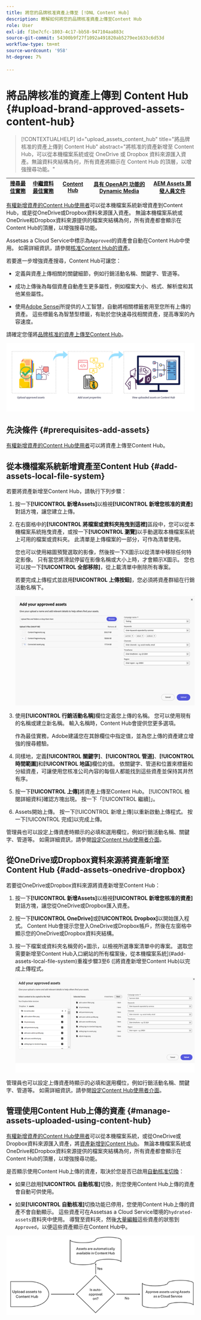 ```yaml
---
title: 將您的品牌核准資產上傳至 [!DNL Content Hub]
description: 瞭解如何將您的品牌核准資產上傳至Content Hub
role: User
exl-id: f1be7cfc-1803-4c17-bb58-947104aa883c
source-git-commit: 54300b9f27f1092a491820ab5279ee1633c6d53d
workflow-type: tm+mt
source-wordcount: '958'
ht-degree: 7%

---
```


# 將品牌核准的資產上傳到 Content Hub {#upload-brand-approved-assets-content-hub}

>[!CONTEXTUALHELP]
>id="upload_assets_content_hub"
>title="將品牌核准的資產上傳到 Content Hub"
>abstract="將核准的資產新增至 Content Hub，可以從本機檔案系統或從 OneDrive 或 Dropbox 資料來源匯入資產。無論資料夾結構為何，所有資產將顯示在 Content Hub 的頂層，以增強搜尋功能。"

| [搜尋最佳實務](/help/assets/search-best-practices.md) | [中繼資料最佳實務](/help/assets/metadata-best-practices.md) | [Content Hub](/help/assets/product-overview.md) | [具有 OpenAPI 功能的 Dynamic Media](/help/assets/dynamic-media-open-apis-overview.md) | [AEM Assets 開發人員文件](https://developer.adobe.com/experience-cloud/experience-manager-apis/) |
| ------------- | --------------------------- |---------|----|-----|

[有權新增資產的Content Hub使用者](/help/assets/deploy-content-hub.md#onboard-content-hub-users-add-assets)可以從本機檔案系統新增資產到Content Hub，或是從OneDrive或Dropbox資料來源匯入資產。 無論本機檔案系統或OneDrive和Dropbox資料來源提供的檔案夾結構為何，所有資產都會顯示在Content Hub的頂層，以增強搜尋功能。

Assetsas a Cloud Service中標示為`Approved`的資產會自動在Content Hub中使用。 如需詳細資訊，請參閱[核准Content Hub的資產](/help/assets/approve-assets-content-hub.md)。

若要進一步增強資產搜尋，Content Hub可讓您：

* 定義與資產上傳相關的關鍵細節，例如行銷活動名稱、關鍵字、管道等。

* 成功上傳後為每個資產自動產生更多屬性，例如檔案大小、格式、解析度和其他某些屬性。

* 使用[Adobe Sensei](https://www.adobe.com/tw/sensei.html)所提供的人工智慧，自動將相關標籤套用至您所有上傳的資產。 這些標籤名為智慧型標籤，有助於您快速尋找相關資產，提高專案的內容速度。

請確定您僅將[品牌核准的資產上傳至Content Hub](/help/assets/approve-assets.md)。

![上傳品牌核准的資產](assets/upload-brand-approved-assets.png)

## 先決條件 {#prerequisites-add-assets}

[有權新增資產的Content Hub使用者](/help/assets/deploy-content-hub.md#onboard-content-hub-users-add-assets)可以將資產上傳至Content Hub。

## 從本機檔案系統新增資產至Content Hub {#add-assets-local-file-system}

若要將資產新增至Content Hub，請執行下列步驟：

1. 按一下&#x200B;**[!UICONTROL 新增Assets]**&#x200B;以檢視&#x200B;**[!UICONTROL 新增您核准的資產]**&#x200B;對話方塊，讓您建立上傳。

1. 在右窗格中的&#x200B;**[!UICONTROL 將檔案或資料夾拖曳到這裡]**&#x200B;區段中，您可以從本機檔案系統拖曳資產，或按一下&#x200B;**[!UICONTROL 瀏覽]**&#x200B;以手動選取本機檔案系統上可用的檔案或資料夾。 此清單是上傳檔案的一部分，可作為清單使用。


   您也可以使用縮圖預覽選取的影像，然後按一下X圖示以從清單中移除任何特定影像。 只有當您將滑鼠停留在影像名稱或大小上時，才會顯示X圖示。 您也可以按一下&#x200B;**[!UICONTROL 全部移除]**，從上載清單中刪除所有專案。

   若要完成上傳程式並啟用&#x200B;**[!UICONTROL 上傳按鈕]**，您必須將資產群組在行銷活動名稱下。

   ![將資產上傳至Content Hub](assets/upload-assets-content-hub.png)

1. 使用&#x200B;**[!UICONTROL 行銷活動名稱]**&#x200B;欄位定義您上傳的名稱。 您可以使用現有的名稱或建立新名稱。 輸入名稱時，Content Hub會提供您更多選項。<!--You can define multiple Campaign names for your upload. While you are typing a name, either click anywhere else within the dialog box or press the `,` (Comma) key to register the name.-->

   作為最佳實務，Adobe建議您在其餘欄位中指定值，並為您上傳的資產建立增強的搜尋體驗。

1. 同樣地，定義&#x200B;**[!UICONTROL 關鍵字]**、**[!UICONTROL 管道]**、**[!UICONTROL 時間範圍]**&#x200B;和&#x200B;**[!UICONTROL 地區]**&#x200B;欄位的值。 依關鍵字、管道和位置來標籤和分組資產，可讓使用您核准公司內容的每個人都能找到這些資產並保持其井然有序。

1. 按一下&#x200B;**[!UICONTROL 上傳]**&#x200B;將資產上傳至Content Hub。 [!UICONTROL 檢閱詳細資料]確認方塊出現。 按一下「[!UICONTROL 繼續]」。

1. Assets開始上傳。 按一下[!UICONTROL 新增上傳]以重新啟動上傳程式。 按一下[!UICONTROL 完成]以完成上傳。

管理員也可以設定上傳資產時顯示的必填和選用欄位，例如行銷活動名稱、關鍵字、管道等。 如需詳細資訊，請參閱[設定Content Hub使用者介面](configure-content-hub-ui-options.md#configure-upload-options-content-hub)。


## 從OneDrive或Dropbox資料來源將資產新增至Content Hub {#add-assets-onedrive-dropbox}

若要從OneDrive或Dropbox資料來源將資產新增至Content Hub：

1. 按一下&#x200B;**[!UICONTROL 新增Assets]**&#x200B;以檢視&#x200B;**[!UICONTROL 新增您核准的資產]**&#x200B;對話方塊，讓您從OneDrive或Dropbox匯入資產。

1. 按一下&#x200B;**[!UICONTROL OneDrive]**&#x200B;或&#x200B;**[!UICONTROL Dropbox]**&#x200B;以開始匯入程式。 Content Hub會提示您登入OneDrive或Dropbox帳戶，然後在左窗格中顯示您的OneDrive或Dropbox資料夾結構。

1. 按一下檔案或資料夾名稱旁的+圖示，以檢視所選專案清單中的專案。 選取您需要新增至Content Hub入口網站的所有檔案後，從本機檔案系統](#add-assets-local-file-system)重複步驟3至6 ([將資產新增至Content Hub)以完成上傳程式。

   ![從OneDrive或Dropbox將資產上傳到Content Hub](assets/add-assets-onedrive-dropbox.png)

管理員也可以設定上傳資產時顯示的必填和選用欄位，例如行銷活動名稱、關鍵字、管道等。 如需詳細資訊，請參閱[設定Content Hub使用者介面](configure-content-hub-ui-options.md#configure-upload-options-content-hub)。

## 管理使用Content Hub上傳的資產 {#manage-assets-uploaded-using-content-hub}

[有權新增資產的Content Hub使用者](/help/assets/deploy-content-hub.md#onboard-content-hub-users-add-assets)可以從本機檔案系統，或從OneDrive或Dropbox資料來源匯入資產，將[資產新增到Content Hub](/help/assets/upload-brand-approved-assets.md)。 無論本機檔案系統或OneDrive和Dropbox資料來源提供的檔案夾結構為何，所有資產都會顯示在Content Hub的頂層，以增強搜尋功能。

是否顯示使用Content Hub上傳的資產，取決於您是否已啟用[自動核准切換](/help/assets/configure-content-hub-ui-options.md#configure-import-options-content-hub)：

* 如果已啟用&#x200B;**[!UICONTROL 自動核准]**&#x200B;切換，則您使用Content Hub上傳的資產會自動可供使用。

* 如果&#x200B;**[!UICONTROL 自動核准]**&#x200B;切換功能已停用，您使用Content Hub上傳的資產不會自動顯示。 這些資產可在Assetsas a Cloud Service環境的`hydrated-assets`資料夾中使用。 導覽至資料夾，然後[大量編輯](#bulk-approve-assets-content-hub)這些資產的狀態到`Approved`，以便這些資產顯示在Content Hub中。

![Content Hub核准流程](/help/assets/assets/content-hub-approval.png)
